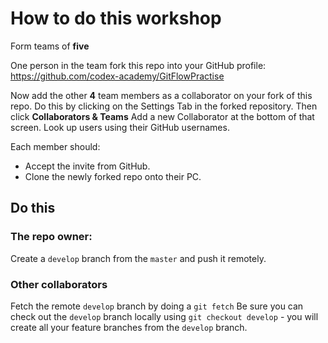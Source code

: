 # How to do this workshop

Form teams of **five**

One person in the team fork this repo into your GitHub profile: https://github.com/codex-academy/GitFlowPractise

Now add the other **4** team members as a collaborator on your fork of this repo. Do this by clicking on the Settings Tab in the forked repository. Then click **Collaborators & Teams** Add a new Collaborator at the bottom of that screen. Look up users using their GitHub usernames.

Each member should:

* Accept the invite from GitHub.
* Clone the newly forked repo onto their PC.

## Do this

### The repo owner:

Create a `develop` branch from the `master` and push it remotely. 

### Other collaborators

Fetch the remote `develop` branch by doing a `git fetch`
Be sure you can check out the `develop` branch locally using `git checkout develop` - you will create all your feature branches from the `develop` branch.



